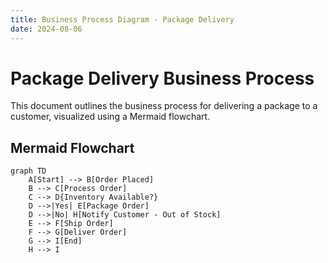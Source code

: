 ```yaml
---
title: Business Process Diagram - Package Delivery
date: 2024-08-06
---
```


# Package Delivery Business Process

This document outlines the business process for delivering a package to a customer, visualized using a Mermaid flowchart.

## Mermaid Flowchart

```mermaid
graph TD
    A[Start] --> B[Order Placed]
    B --> C[Process Order]
    C --> D{Inventory Available?}
    D -->|Yes| E[Package Order]
    D -->|No| H[Notify Customer - Out of Stock]
    E --> F[Ship Order]
    F --> G[Deliver Order]
    G --> I[End]
    H --> I
